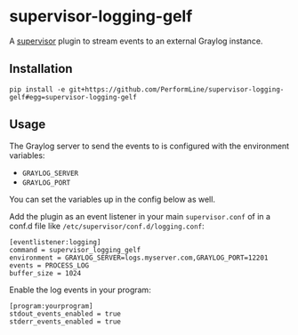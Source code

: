 supervisor-logging-gelf
==================

A [supervisor] plugin to stream events to an external Graylog instance.

Installation
------------

```
pip install -e git+https://github.com/PerformLine/supervisor-logging-gelf#egg=supervisor-logging-gelf
```

Usage
-----

The Graylog server to send the events to is configured with the environment
variables:

* `GRAYLOG_SERVER`
* `GRAYLOG_PORT`

You can set the variables up in the config below as well.

Add the plugin as an event listener in your main `supervisor.conf` of in a conf.d file like `/etc/supervisor/conf.d/logging.conf`:

```
[eventlistener:logging]
command = supervisor_logging_gelf
environment = GRAYLOG_SERVER=logs.myserver.com,GRAYLOG_PORT=12201
events = PROCESS_LOG
buffer_size = 1024
```

Enable the log events in your program:

```
[program:yourprogram]
stdout_events_enabled = true
stderr_events_enabled = true
```

[supervisor]: http://supervisord.org/
